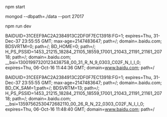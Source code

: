 
npm start

mongod --dbpath=./data --port 27017

npm run dev


BAIDUID=31CEEF9AC2A2384913C2DF0F7EC13918:FG=1; expires=Thu, 31-Dec-37 23:55:55 GMT; max-age=2147483647; path=/; domain=.baidu.com; BDSVRTM=0; path=/; BD_HOME=0; path=/; H_PS_PSSID=1453_21215_18284_21105_18559_17001_21043_21191_21161_20718; path=/; domain=.baidu.com; __bsi=13001997320123438758_00_31_R_N_9_0303_C02F_N_I_I_0; expires=Thu, 06-Oct-16 11:44:36 GMT; domain=www.baidu.com; path=/

BAIDUID=31CEEF9AC2A2384913C2DF0F7EC13918:FG=1; expires=Thu, 31-Dec-37 23:55:55 GMT; max-age=2147483647; path=/; domain=.baidu.com; BD_CK_SAM=1;path=/; BDSVRTM=13; path=/; H_PS_PSSID=1453_21215_18284_21105_18559_17001_21043_21191_21161_20718; path=/; domain=.baidu.com; __bsi=13597562530472682110_00_26_R_N_22_0303_C02F_N_I_I_0; expires=Thu, 06-Oct-16 11:48:40 GMT; domain=www.baidu.com; path=/
